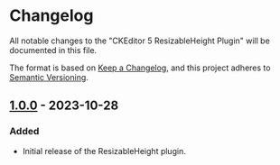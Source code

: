 # Changelog

All notable changes to the "CKEditor 5 ResizableHeight Plugin" will be documented in this file.

The format is based on [Keep a Changelog](https://keepachangelog.com/en/1.0.0/),
and this project adheres to [Semantic Versioning](https://semver.org/spec/v2.0.0.html).

## [1.0.0] - 2023-10-28

### Added
- Initial release of the ResizableHeight plugin.

[1.0.0]: https://github.com/pikulinpw/ckeditor5-resizableheight/releases/tag/v1.0.0
